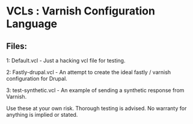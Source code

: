 # VCLs : Varnish Configuration Language

## Files:
1: Default.vcl - Just a hacking vcl file for testing.

2: Fastly-drupal.vcl - An attempt to create the ideal fastly / varnish configuration for Drupal.

3: test-synthetic.vcl - An example of sending a synthetic response from Varnish.

Use these at your own risk. Thorough testing is advised. 
No warranty for anything is implied or stated.